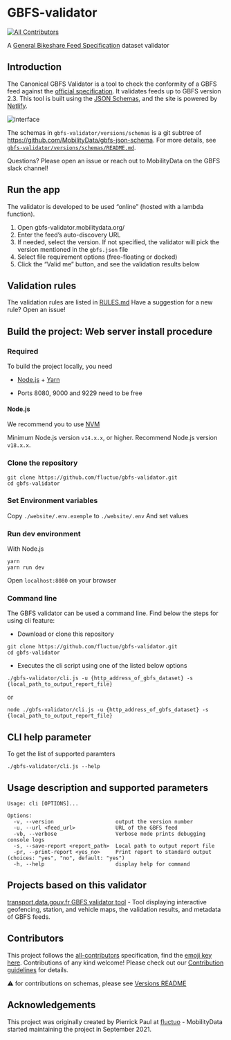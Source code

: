 # GBFS-validator

[![All Contributors](https://img.shields.io/github/all-contributors/MobilityData/gbfs-validator?color=blue&style=flat)](#contributors)

A [General Bikeshare Feed Specification](https://github.com/MobilityData/gbfs) dataset validator

## Introduction

The Canonical GBFS Validator is a tool to check the conformity of a GBFS feed against the [official specification](https://github.com/MobilityData/gbfs/blob/master/gbfs.md).
It validates feeds up to GBFS version 2.3.
This tool is built using the [JSON Schemas](https://github.com/MobilityData/gbfs-json-schema), and the site is powered by [Netlify](https://www.netlify.com/).

![interface](https://user-images.githubusercontent.com/63653518/138286224-b0b23dca-d87e-45e8-b58a-e6a4a37ad773.png)

The schemas in `gbfs-validator/versions/schemas` is a git subtree of https://github.com/MobilityData/gbfs-json-schema. For more details, see [`gbfs-validator/versions/schemas/README.md`](https://github.com/MobilityData/gbfs-validator/tree/master/gbfs-validator/versions).

Questions? Please open an issue or reach out to MobilityData on the GBFS slack channel!

## Run the app

The validator is developed to be used “online” (hosted with a lambda function).

1.  Open gbfs-validator.mobilitydata.org/
2.  Enter the feed’s auto-discovery URL
3.  If needed, select the version. If not specified, the validator will pick the version mentioned in the `gbfs.json` file
4.  Select file requirement options (free-floating or docked)
5.  Click the “Valid me” button, and see the validation results below

## Validation rules

The validation rules are listed in [RULES.md](/RULES.md)
Have a suggestion for a new rule? Open an issue!

## Build the project: Web server install procedure

### Required

To build the project locally, you need

- [Node.js](https://nodejs.org/en/download/) + [Yarn](https://classic.yarnpkg.com/en/docs/install/)

- Ports 8080, 9000 and 9229 need to be free

#### Node.js

We recommend you to use [NVM](https://github.com/nvm-sh/nvm#installing-and-updating)

Minimum Node.js version `v14.x.x`, or higher. Recommend Node.js version `v18.x.x`.

### Clone the repository

```shell
git clone https://github.com/fluctuo/gbfs-validator.git
cd gbfs-validator
```

### Set Environment variables

Copy `./website/.env.exemple` to `./website/.env`
And set values

### Run dev environment

With Node.js

```shell
yarn
yarn run dev
```

Open `localhost:8080` on your browser

### Command line
The GBFS validator can be used a command line. Find below the steps for using cli feature:

- Download or clone this repository
```shell
git clone https://github.com/fluctuo/gbfs-validator.git
cd gbfs-validator
```
- Executes the cli script using one of the listed below options

```shell
./gbfs-validator/cli.js -u {http_address_of_gbfs_dataset} -s {local_path_to_output_report_file}
```
or 
```shell
node ./gbfs-validator/cli.js -u {http_address_of_gbfs_dataset} -s {local_path_to_output_report_file}
```

## CLI help parameter
To get the list of supported paramters
```shell
./gbfs-validator/cli.js --help
```

## Usage description and supported parameters
```
Usage: cli [OPTIONS]...

Options:
  -v, --version                    output the version number
  -u, --url <feed_url>             URL of the GBFS feed
  -vb, --verbose                   Verbose mode prints debugging console logs
  -s, --save-report <report_path>  Local path to output report file
  -pr, --print-report <yes_no>     Print report to standard output (choices: "yes", "no", default: "yes")
  -h, --help                       display help for command
```

## Projects based on this validator

[transport.data.gouv.fr GBFS validator tool](https://transport.data.gouv.fr/validation?type=gbfs) - Tool displaying interactive geofencing, station, and vehicle maps, the validation results, and metadata of GBFS feeds.

## Contributors

<!-- ALL-CONTRIBUTORS-LIST:START - Do not remove or modify this section -->
<!-- prettier-ignore-start -->
<!-- markdownlint-disable -->

<!-- markdownlint-restore -->
<!-- prettier-ignore-end -->

<!-- ALL-CONTRIBUTORS-LIST:END -->

This project follows the [all-contributors](https://allcontributors.org/docs/en/overview) specification, find the [emoji key here](https://allcontributors.org/docs/en/emoji-key). Contributions of any kind welcome! Please check out our [Contribution guidelines](/CONTRIBUTING.md) for details.

:warning: for contributions on schemas, please see [Versions README](gbfs-validator/versions/README.md)

## Acknowledgements

This project was originally created by Pierrick Paul at [fluctuo](https://fluctuo.com/) - MobilityData started maintaining the project in September 2021.
